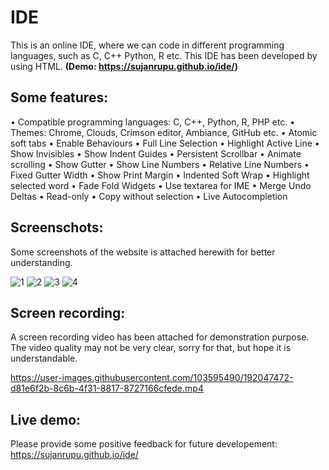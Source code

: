 # IDE
This is an online IDE, where we can code in different programming languages, such as C, C++ Python, R etc.
This IDE has been developed by using HTML. **(Demo: https://sujanrupu.github.io/ide/)**

## Some features:
•	Compatible programming languages: C, C++, Python, R, PHP etc.
•	Themes: Chrome, Clouds, Crimson editor, Ambiance, GitHub etc.
•	Atomic soft tabs
•	Enable Behaviours
•	Full Line Selection
•	Highlight Active Line
•	Show Invisibles
•	Show Indent Guides
•	Persistent Scrollbar
•	Animate scrolling
•	Show Gutter
•	Show Line Numbers
•	Relative Line Numbers
•	Fixed Gutter Width
•	Show Print Margin
•	Indented Soft Wrap
•	Highlight selected word
•	Fade Fold Widgets
•	Use textarea for IME
•	Merge Undo Deltas
•	Read-only
•	Copy without selection
•	Live Autocompletion

## Screenschots:
Some screenshots of the website is attached herewith for better understanding.

![1](https://user-images.githubusercontent.com/103595490/192046699-21572287-f62f-458a-b69d-e9a5a6daec7b.png)
![2](https://user-images.githubusercontent.com/103595490/192046707-fc7b079a-2b8b-4e48-89f7-846766050c93.png)
![3](https://user-images.githubusercontent.com/103595490/192046710-615a6415-7660-4b7e-9bf0-438a88e2f21b.png)
![4](https://user-images.githubusercontent.com/103595490/192046713-4671684e-4f3b-4b99-8bc9-3afa0d2e9c04.png)

## Screen recording:
A screen recording video has been attached for demonstration purpose. The video quality may not be very clear, sorry for that, but hope it is 
understandable.




https://user-images.githubusercontent.com/103595490/192047472-d81e6f2b-8c6b-4f31-8817-8727166cfede.mp4

## Live demo:
Please provide some positive feedback for future developement: https://sujanrupu.github.io/ide/

